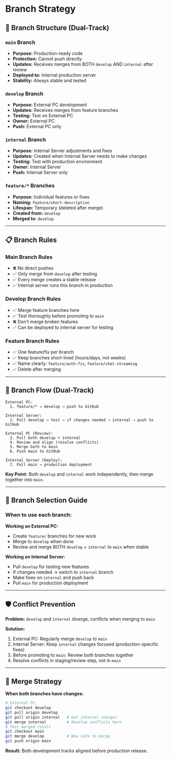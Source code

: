 # Branch Strategy

## 🌳 Branch Structure (Dual-Track)

### `main` Branch
- **Purpose:** Production-ready code
- **Protection:** Cannot push directly
- **Updates:** Receives merges from BOTH `develop` AND `internal` after review
- **Deployed to:** Internal production server
- **Stability:** Always stable and tested

### `develop` Branch
- **Purpose:** External PC development
- **Updates:** Receives merges from feature branches
- **Testing:** Test on External PC
- **Owner:** External PC
- **Push:** External PC only

### `internal` Branch
- **Purpose:** Internal Server adjustments and fixes
- **Updates:** Created when Internal Server needs to make changes
- **Testing:** Test with production environment
- **Owner:** Internal Server
- **Push:** Internal Server only

### `feature/*` Branches
- **Purpose:** Individual features or fixes
- **Naming:** `feature/short-description`
- **Lifespan:** Temporary (deleted after merge)
- **Created from:** `develop`
- **Merged to:** `develop`

---

## 📋 Branch Rules

### Main Branch Rules
- ❌ No direct pushes
- ✅ Only merge from `develop` after testing
- ✅ Every merge creates a stable release
- ✅ Internal server runs this branch in production

### Develop Branch Rules
- ✅ Merge feature branches here
- ✅ Test thoroughly before promoting to `main`
- ❌ Don't merge broken features
- ✅ Can be deployed to internal server for testing

### Feature Branch Rules
- ✅ One feature/fix per branch
- ✅ Keep branches short-lived (hours/days, not weeks)
- ✅ Name clearly: `feature/auth-fix`, `feature/chat-streaming`
- ✅ Delete after merging

---

## 🔄 Branch Flow (Dual-Track)

```
External PC:
  1. feature/* → develop → push to GitHub

Internal Server:
  2. Pull develop → test → if changes needed → internal → push to GitHub

External PC (Review):
  3. Pull both develop + internal
  4. Review and align (resolve conflicts)
  5. Merge both to main
  6. Push main to GitHub

Internal Server (Deploy):
  7. Pull main → production deployment
```

**Key Point:** Both `develop` and `internal` work independently, then merge together into `main`.

---

## 🎯 Branch Selection Guide

### When to use each branch:

**Working on External PC:**
- Create `feature/` branches for new work
- Merge to `develop` when done
- Review and merge BOTH `develop` + `internal` to `main` when stable

**Working on Internal Server:**
- Pull `develop` for testing new features
- If changes needed → switch to `internal` branch
- Make fixes on `internal` and push back
- Pull `main` for production deployment

---

## 🛡️ Conflict Prevention

**Problem:** `develop` and `internal` diverge, conflicts when merging to `main`

**Solution:**
1. External PC: Regularly merge `develop` to `main`
2. Internal Server: Keep `internal` changes focused (production-specific fixes)
3. Before promoting to `main`: Review both branches together
4. Resolve conflicts in staging/review step, not in `main`

---

## 🔀 Merge Strategy

**When both branches have changes:**

```bash
# External PC:
git checkout develop
git pull origin develop
git pull origin internal   # Get internal changes
git merge internal         # Resolve conflicts here
# Test merged result
git checkout main
git merge develop          # Now safe to merge
git push origin main
```

**Result:** Both development tracks aligned before production release.

